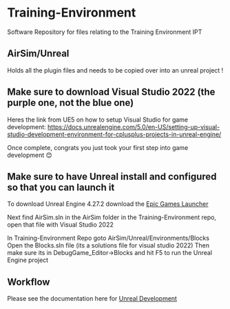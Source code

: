 # Training-Environment

Software Repository for files relating to the Training Environment IPT

## AirSim/Unreal

Holds all the plugin files and needs to be copied over into an unreal project !

## Make sure to download Visual Studio 2022 (the purple one, not the blue one)

Heres the link from UE5 on how to setup Visual Studio for game development:
<https://docs.unrealengine.com/5.0/en-US/setting-up-visual-studio-development-environment-for-cplusplus-projects-in-unreal-engine/>

Once complete, congrats you just took your first step into game development 😊

## Make sure to have Unreal install and configured so that you can launch it

To download Unreal Engine 4.27.2 download the [Epic Games Launcher](https://www.unrealengine.com/en-US/download>)

Next find AirSim.sln in the AirSim folder in the Training-Environment repo,
open that file with Visual Studio 2022

In Training-Environment Repo goto AirSim/Unreal/Environments/Blocks
Open the Blocks.sln file (its a solutions file for visual studio 2022)
Then make sure its in DebugGame_Editor->Blocks and hit F5 to run the
Unreal Engine project

## Workflow

Please see the documentation here for [Unreal Development](Unreal_Development.md)